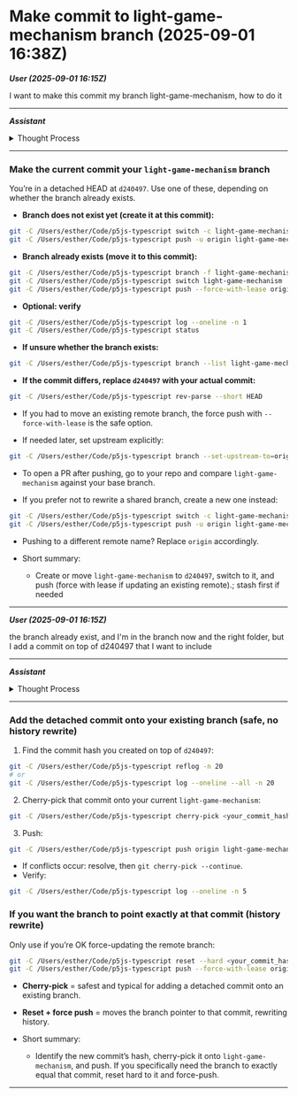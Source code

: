 <!-- Generated by SpecStory -->

# Make commit to light-game-mechanism branch (2025-09-01 16:38Z)

_**User (2025-09-01 16:15Z)**_

I want to make this commit my branch light-game-mechanism, how to do it

---

_**Assistant**_

<think><details><summary>Thought Process</summary>**Guiding git commands**

I need to help the user make the commit "d240497" their branch "light-game-mechanism." It seems they're in a detached HEAD state, so they likely want to create or update the branch to point at that commit and possibly check it out. They prefer using absolute paths, which is good to keep in mind. I’ll provide step-by-step commands to do this without tools, reminding them to run these commands in their repo directory: `/Users/esther/Code/p5js-typescript`.
**Providing git commands**

To help the user manage their branch "light-game-mechanism" from the detached HEAD state at commit "d240497," there are a couple of paths to take. If the branch doesn't exist, they can run `git switch -c light-game-mechanism`. If it does exist but they want to update it to point at this commit, they should use `git branch -f light-game-mechanism d240497` followed by `git switch light-game-mechanism`. After updating the branch, they can push it with `git push -u origin light-game-mechanism --force-with-lease` if necessary.
**Providing git options**

To assist the user with their branch "light-game-mechanism," I recommend first checking if it exists using `git branch --list light-game-mechanism`. 

If it doesn't exist, they can create a new branch from the current commit with: `git -C /Users/esther/Code/p5js-typescript switch -c light-game-mechanism`, then push with `git -C ... push -u origin light-game-mechanism`. 

If the branch already exists and they want to reset it, they can switch to it with `git -C ... switch light-game-mechanism`, then force-update it with `git -C ... branch -f light-game-mechanism d240497`. Lastly, they can push it using `git -C ... push -u origin light-game-mechanism --force-with-lease`.
**Crafting concise git instructions**

I want to provide clear, minimal instructions using absolute paths for git commands. First, it might be helpful to verify with `git -C ... status` and `git -C ... log --oneline -n 1`, keeping it straightforward. 

To confirm the current commit matches "d240497," they can run `git -C path rev-parse --short HEAD`. 

For branch management: if the branch doesn’t exist, use `git -C /Users/esther/Code/p5js-typescript switch -c light-game-mechanism`. If it exists, run `git -C /Users/esther/Code/p5js-typescript branch -f light-game-mechanism d240497` and then switch. 

Finally, they can push the new branch with `git -C /Users/esther/Code/p5js-typescript push -u origin light-game-mechanism`, or force-push the existing branch with `git -C /Users/esther/Code/p5js-typescript push --force-with-lease origin light-game-mechanism`. It’s a good idea to remind them to replace the commit ID if it’s different and to check with `git remote -v` for remote verification.</details></think>

---

### Make the current commit your `light-game-mechanism` branch

You’re in a detached HEAD at `d240497`. Use one of these, depending on whether the branch already exists.

- **Branch does not exist yet (create it at this commit):**
```bash
git -C /Users/esther/Code/p5js-typescript switch -c light-game-mechanism
git -C /Users/esther/Code/p5js-typescript push -u origin light-game-mechanism
```

- **Branch already exists (move it to this commit):**
```bash
git -C /Users/esther/Code/p5js-typescript branch -f light-game-mechanism d240497
git -C /Users/esther/Code/p5js-typescript switch light-game-mechanism
git -C /Users/esther/Code/p5js-typescript push --force-with-lease origin light-game-mechanism
```

- **Optional: verify**
```bash
git -C /Users/esther/Code/p5js-typescript log --oneline -n 1
git -C /Users/esther/Code/p5js-typescript status
```

- **If unsure whether the branch exists:**
```bash
git -C /Users/esther/Code/p5js-typescript branch --list light-game-mechanism
```

- **If the commit differs, replace `d240497` with your actual commit:**
```bash
git -C /Users/esther/Code/p5js-typescript rev-parse --short HEAD
```

- If you had to move an existing remote branch, the force push with `--force-with-lease` is the safe option.

- If needed later, set upstream explicitly:
```bash
git -C /Users/esther/Code/p5js-typescript branch --set-upstream-to=origin/light-game-mechanism
```

- To open a PR after pushing, go to your repo and compare `light-game-mechanism` against your base branch.

- If you prefer not to rewrite a shared branch, create a new one instead:
```bash
git -C /Users/esther/Code/p5js-typescript switch -c light-game-mechanism-from-d240497
git -C /Users/esther/Code/p5js-typescript push -u origin light-game-mechanism-from-d240497
```

- Pushing to a different remote name? Replace `origin` accordingly.

- Short summary:
  - Create or move `light-game-mechanism` to `d240497`, switch to it, and push (force with lease if updating an existing remote).; stash first if needed

---

_**User (2025-09-01 16:15Z)**_

the branch already exist, and I'm in the branch now and the right folder, but I add a commit on top of d240497 that I want to include

---

_**Assistant**_

<think><details><summary>Thought Process</summary>**Understanding Git operations**

I need to help the user with cherry-picking a commit by its hash onto their branch. Alternatively, they could rebase their branch onto the detached commit if it's not diverged from d240497. The simplest path is to first find the commit hash of the newly created commit using 'git log' or 'reflog HEAD@{1}'. Then, they can cherry-pick that onto the branch they’re working with. So, the first step is to identify the desired commit hash.
**Clarifying Git branch situation**

The user mentioned they're now in the branch, but if they switched after creating a commit on a detached HEAD, they aren’t actually at that commit anymore. If they used 'git switch -c', that creates a new branch at that commit, but the user states the branch already exists. If the extra commit is only accessible from reflog, they should run `git log --oneline --decorate --graph --all -n 10` to locate it. Then, they can use `git cherry-pick <commit_hash>` to apply those changes as a new commit. If there are multiple commits, they can cherry-pick a range, like `cherry-pick A..B`.
**Exploring Git branch options**

If the branch is behind the desired commit by fast-forwarding, the user can move the branch pointer to that commit using `git branch -f light-game-mechanism <commit_hash>`, switch to it with `git switch light-game-mechanism`, and then force push with `git push --force-with-lease`. But, since this is a shared branch, caution is necessary. The user mentioned adding a commit on top of d240497, which suggests one commit should be at the branch head. A safe option is to cherry-pick that commit, which doesn’t rewrite history, and then push normally.
**Recommending cherry-pick approach**

In this general scenario, it’s safer to suggest a cherry-pick. We want to help the user find the commit in their project directory at `/Users/esther/Code/p5js-typescript`. To check the current commit, the user can run `git rev-parse HEAD`, but since they are on the branch, they should access the detached commit using `git reflog`. I recommend quick steps: first, determine the new commit hash with `git log --oneline --all -n 10` or `git reflog`. Then, they can cherry-pick using `git cherry-pick <hash>`, followed by `git push origin light-game-mechanism`. If there are merge conflicts, they’ll need to resolve those before continuing. If the commit is at `HEAD@{1}`, they can simply run `git cherry-pick HEAD@{1}` if they haven’t done other steps yet.
**Reviewing commit options**

In this situation, if there are multiple commits on a detached HEAD and the user wants to include them all, they could run `git cherry-pick <oldest>^..<latest>`. However, since they mentioned adding a single commit on top of d240497, I suggest these steps:

1) First, locate the commit using: `git -C /Users/esther/Code/p5js-typescript log --oneline --all -n 15`.
2) Then cherry-pick it with: `git -C /Users/esther/Code/p5js-typescript cherry-pick <hash>`.
3) Finally, push the changes using: `git -C /Users/esther/Code/p5js-typescript push origin light-game-mechanism`.

If they prefer the branch to match that commit exactly, they could reset the branch with `git -C /Users/esther/Code/p5js-typescript reset --hard <hash>` and force push. This option rewrites history, so I recommend the cherry-pick for safety.</details></think>

---

### Add the detached commit onto your existing branch (safe, no history rewrite)

1) Find the commit hash you created on top of `d240497`:
```bash
git -C /Users/esther/Code/p5js-typescript reflog -n 20
# or
git -C /Users/esther/Code/p5js-typescript log --oneline --all -n 20
```

2) Cherry-pick that commit onto your current `light-game-mechanism`:
```bash
git -C /Users/esther/Code/p5js-typescript cherry-pick <your_commit_hash>
```

3) Push:
```bash
git -C /Users/esther/Code/p5js-typescript push origin light-game-mechanism
```

- If conflicts occur: resolve, then `git cherry-pick --continue`.
- Verify:
```bash
git -C /Users/esther/Code/p5js-typescript log --oneline -n 5
```

### If you want the branch to point exactly at that commit (history rewrite)

Only use if you’re OK force-updating the remote branch:
```bash
git -C /Users/esther/Code/p5js-typescript reset --hard <your_commit_hash>
git -C /Users/esther/Code/p5js-typescript push --force-with-lease origin light-game-mechanism
```

- **Cherry-pick** = safest and typical for adding a detached commit onto an existing branch.
- **Reset + force push** = moves the branch pointer to that commit, rewriting history.

- Short summary:
  - Identify the new commit’s hash, cherry-pick it onto `light-game-mechanism`, and push. If you specifically need the branch to exactly equal that commit, reset hard to it and force-push.

---

